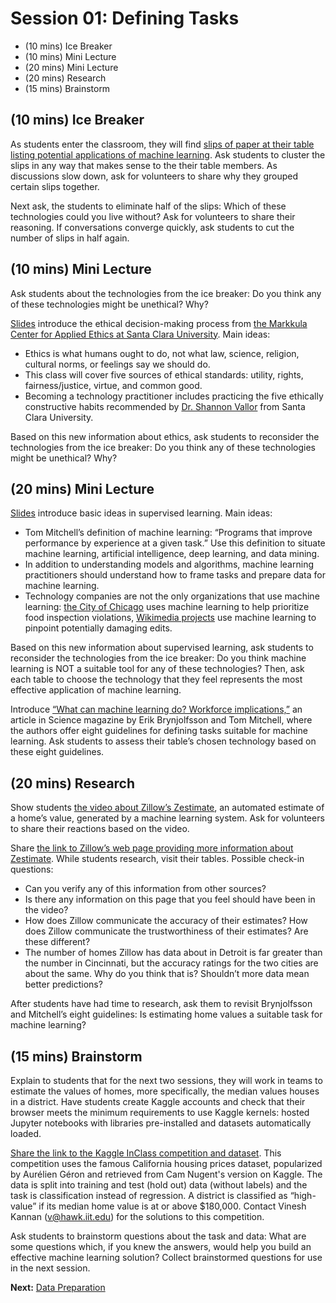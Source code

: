 # Session 01: Defining Tasks

- (10 mins) Ice Breaker
- (10 mins) Mini Lecture
- (20 mins) Mini Lecture
- (20 mins) Research
- (15 mins) Brainstorm

## (10 mins) Ice Breaker

As students enter the classroom, they will find [slips of paper at their table listing potential applications of machine learning](https://docs.google.com/document/d/1NhS5kLHiYu_vwIYB94-VUquTVQf5sRlGQ7_MKdR1Sg4/edit?usp=sharing). Ask students to cluster the slips in any way that makes sense to the their table members. As discussions slow down, ask for volunteers to share why they grouped certain slips together.

Next ask, the students to eliminate half of the slips: Which of these technologies could you live without? Ask for volunteers to share their reasoning. If conversations converge quickly, ask students to cut the number of slips in half again.

## (10 mins) Mini Lecture

Ask students about the technologies from the ice breaker: Do you think any of these technologies might be unethical? Why?

[Slides](https://docs.google.com/presentation/d/18YLnUL4r4q-bp9l8a9VynJb7gf0wXnyN8wnhBLyjTsg/edit#slide=id.g4bbf2d35b7_1_85) introduce the ethical decision-making process from [the Markkula Center for Applied Ethics at Santa Clara University](https://www.scu.edu/ethics/ethics-resources/ethical-decision-making/a-framework-for-ethical-decision-making/). Main ideas:

- Ethics is what humans ought to do, not what law, science, religion, cultural norms, or feelings say we should do.
- This class will cover five sources of ethical standards: utility, rights, fairness/justice, virtue, and common good.
- Becoming a technology practitioner includes practicing the five ethically constructive habits recommended by [Dr. Shannon Vallor](https://www.shannonvallor.net/) from Santa Clara University.

Based on this new information about ethics, ask students to reconsider the technologies from the ice breaker: Do you think any of these technologies might be unethical? Why?

## (20 mins) Mini Lecture

[Slides](https://docs.google.com/presentation/d/18YLnUL4r4q-bp9l8a9VynJb7gf0wXnyN8wnhBLyjTsg/edit#slide=id.g4bc7c78f78_0_98) introduce basic ideas in supervised learning. Main ideas:

- Tom Mitchell’s definition of machine learning: “Programs that improve performance by experience at a given task.” Use this definition to situate machine learning, artificial intelligence, deep learning, and data mining.
- In addition to understanding models and algorithms, machine learning practitioners should understand how to frame tasks and prepare data for machine learning.
- Technology companies are not the only organizations that use machine learning: [the City of Chicago](https://chicago.github.io/food-inspections-evaluation/) uses machine learning to help prioritize food inspection violations, [Wikimedia projects](https://www.mediawiki.org/wiki/ORES) use machine learning to pinpoint potentially damaging edits.

Based on this new information about supervised learning, ask students to reconsider the technologies from the ice breaker: Do you think machine learning is NOT a suitable tool for any of these technologies? Then, ask each table to choose the technology that they feel represents the most effective application of machine learning.

Introduce [“What can machine learning do? Workforce implications,”](https://www.cs.cmu.edu/~tom/pubs/Science_WorkforceDec2017.pdf) an article in Science magazine by Erik Brynjolfsson and Tom Mitchell, where the authors offer eight guidelines for defining tasks suitable for machine learning. Ask students to assess their table’s chosen technology based on these eight guidelines.

## (20 mins) Research

Show students [the video about Zillow’s Zestimate](https://www.youtube.com/watch?v=FnrlgU9DrS4), an automated estimate of a home’s value, generated by a machine learning system. Ask for volunteers to share their reactions based on the video.

Share [the link to Zillow’s web page providing more information about Zestimate](https://www.zillow.com/zestimate/). While students research, visit their tables. Possible check-in questions:

- Can you verify any of this information from other sources?
- Is there any information on this page that you feel should have been in the video?
- How does Zillow communicate the accuracy of their estimates? How does Zillow communicate the trustworthiness of their estimates? Are these different?
- The number of homes Zillow has data about in Detroit is far greater than the number in Cincinnati, but the accuracy ratings for the two cities are about the same. Why do you think that is? Shouldn’t more data mean better predictions?

After students have had time to research, ask them to revisit Brynjolfsson and Mitchell’s eight guidelines: Is estimating home values a suitable task for machine learning?

## (15 mins) Brainstorm

Explain to students that for the next two sessions, they will work in teams to estimate the values of homes, more specifically, the median values houses in a district. Have students create Kaggle accounts and check that their browser meets the minimum requirements to use Kaggle kernels: hosted Jupyter notebooks with libraries pre-installed and datasets automatically loaded.

[Share the link to the Kaggle InClass competition and dataset](https://www.kaggle.com/c/ethicalml-cahousing). This competition uses the famous California housing prices dataset, popularized by Aurélien Géron and retrieved from Cam Nugent's version on Kaggle. The data is split into training and test (hold out) data (without labels) and the task is classification instead of regression. A district is classified as “high-value” if its median home value is at or above $180,000. Contact Vinesh Kannan (v@hawk.iit.edu) for the solutions to this competition.

Ask students to brainstorm questions about the task and data: What are some questions which, if you knew the answers, would help you build an effective machine learning solution? Collect brainstormed questions for use in the next session.

**Next:** [Data Preparation](session02.md)
